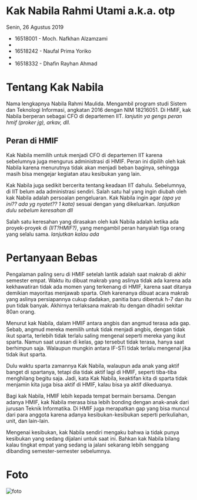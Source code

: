 # Kak Nabila Rahmi Utami a.k.a. otp
Senin, 26 Agustus 2019

- 16518001 - Moch. Nafkhan Alzamzami
- 
- 16518242 - Naufal Prima Yoriko 
-
- 16518332 - Dhafin Rayhan Ahmad

# Tentang Kak Nabila
Nama lengkapnya Nabila Rahmi Maulida. Mengambil program studi Sistem dan Teknologi Informasi, angkatan 2016 dengan NIM 18216051. Di HMIF, kak Nabila berperan sebagai CFO di departemen IIT. *lanjutin ya gengs peran hmif (proker jg), arkav, dll.*

## Peran di HMIF
Kak Nabila memilih untuk menjadi CFO di departemen IIT karena sebelumnya juga mengurus administrasi di HMIF. Peran ini dipilih oleh kak Nabila karena menurutnya tidak akan menjadi beban baginya, sehingga masih bisa mengejar kegiatan atau kesibukan yang lain.

Kak Nabila juga sedikit bercerita tentang keadaan IIT dahulu. Sebelumnya, di IIT belum ada administrasi sendiri. Salah satu hal yang ingin diubah oleh kak Nabila adalah persoalan pengeluaran. Kak Nabila ingin agar *(apa ya ini?? ada yg nyatet?? 1 kata)* sesuai dengan yang dikeluarkan. *lanjutkan dulu sebelum keresahan dll*

Salah satu keresahan yang dirasakan oleh kak Nabila adalah ketika ada proyek-proyek di *(IIT?HMIF?)*, yang mengambil peran hanyalah tiga orang yang selalu sama. *lanjutkan kalau ada*

# Pertanyaan Bebas
Pengalaman paling seru di HMIF setelah lantik adalah saat makrab di akhir semester empat. Waktu itu dibuat makrab yang aslinya tidak ada karena ada kekhawatiran tidak ada momen yang terkenang di HMIF, karena saat ditanya demikian mayoritas menjawab sparta. Oleh karenanya dibuat acara makrab yang aslinya persiapannya cukup dadakan, panitia baru dibentuk h-7 dan itu pun tidak banyak. Akhirnya terlaksana makrab itu dengan dihadiri sekitar 80an orang.

Menurut kak Nabila, dalam HMIF antara angbis dan angmud terasa ada gap. Sebab, angmud mereka memilih untuk tidak menjadi angbis, dengan tidak ikut sparta, terlebih tidak terlalu saling mengenal seperti mereka yang ikut sparta. Namun saat urasan di kelas, gap tersebut tidak terasa, hanya saat berhimpun saja. Walaupun mungkin antara IF-STi tidak terlalu mengenal jika tidak ikut sparta.

Dulu waktu sparta zamannya Kak Nabila, walaupun ada anak yang aktif banget di spartanya, tetapi dia tidak aktif lagi di HMIF, seperti tiba-tiba menghilang begitu saja. Jadi, kata Kak Nabila, keaktifan kita di sparta tidak menjamin kita juga bisa aktif di HMIF, kalau bisa ya aktif dikeduanya.

Bagi kak Nabila, HMIF lebih kepada tempat bermain bersama. Dengan adanya HMIF, kak Nabila merasa bisa lebih bonding dengan anak-anak dari jurusan Teknik Informatika. Di HMIF juga merapatkan gap yang bisa muncul dari para anggota karena adanya kesibukan-kesibukan seperti perkuliahan, unit, dan lain-lain.

Mengenai kesibukan, kak Nabila sendiri mengaku bahwa ia tidak punya kesibukan yang sedang dijalani untuk saat ini. Bahkan kak Nabila bilang kalau tingkat empat yang sedang ia jalani sekarang lebih senggang dibanding semester-semester sebelumnya.

# Foto
![foto](./16518001-16518190-16518242-16518324-16518332.jpg)
